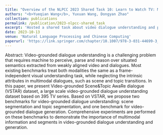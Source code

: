 ```yaml
---
title: "Overview of the NLPCC 2023 Shared Task 10: Learn to Watch TV: Multimodal Dialogue Understanding and Response Generation"
authors: "<b>Yueqian Wang</b>, Yuxuan Wang, Dongyan Zhao"
collection: publications
permalink: /publication/2023-nlpcc-shared_task
excerpt: 'Hosted a shared task about video dialogue understanding and prediction at NLPCC 2023.'
date: 2023-10-13
venue: 'Natural Language Processing and Chinese Computing'
paperurl: 'https://link.springer.com/chapter/10.1007/978-3-031-44699-3_37'
---
```


Abstract: Video-grounded dialogue understanding is a challenging problem that requires machine to perceive, parse and reason over situated semantics extracted from weakly aligned video and dialogues. Most existing benchmarks treat both modalities the same as a frame-independent visual understanding task, while neglecting the intrinsic attributes in multimodal dialogues, such as scene and topic transitions. In this paper, we present Video-grounded Scene&Topic AwaRe dialogue (VSTAR) dataset, a large scale video-grounded dialogue understanding dataset based on 395 TV series. Based on VSTAR, we propose two benchmarks for video-grounded dialogue understanding: scene segmentation and topic segmentation, and one benchmark for video-grounded dialogue generation. Comprehensive experiments are performed on these benchmarks to demonstrate the importance of multimodal information and segments in video-grounded dialogue understanding and generation.